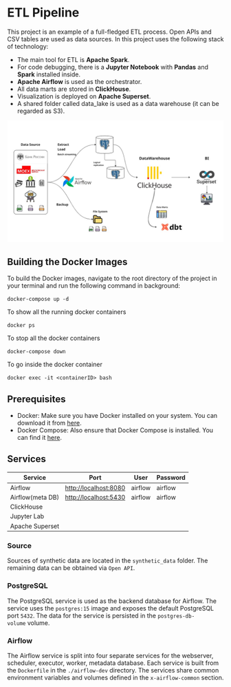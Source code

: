 # **ETL Pipeline** 

This project is an example of a full-fledged ETL process. Open APIs and CSV tables are used as data sources. 
In this project uses the following stack of technology:
- The main tool for ETL is **Apache Spark**. 
- For code debugging, there is a **Jupyter Notebook** with **Pandas** and **Spark** installed inside.
- **Apache Airflow** is used as the orchestrator. 
- All data marts are stored in **ClickHouse**. 
- Visualization is deployed on **Apache Superset**.
- A shared folder called data_lake is used as a data warehouse (it can be regarded as S3).

![Project](ETL_pipeline.jpg)

## Building the Docker Images

To build the Docker images, navigate to the root directory of the project in your terminal and run the following command in background:

```shell
docker-compose up -d
```

To show all the running docker containers

```shell
docker ps
```

To stop all the docker containers

```shell
docker-compose down
```

To go inside the docker container

```shell
docker exec -it <containerID> bash
```

## Prerequisites
- Docker: Make sure you have Docker installed on your system. You can download it from [here](https://www.docker.com/products/docker-desktop).
- Docker Compose: Also ensure that Docker Compose is installed. You can find it [here](https://docs.docker.com/compose/install/).

## Services

| Service         | Port                                            | User    | Password |
| --------------- | ----------------------------------------------- | ------- | -------- |
| Airflow         | [http://localhost:8080](http://localhost:8080/) | airflow | airflow  |
| Airflow(meta DB)| [http://localhost:5430](http://localhost:5430/) | airflow | airflow  |
| ClickHouse      |                                                 |         |          |
| Jupyter Lab     |                                                 |         |          |
| Apache Superset |                                                 |         |          |

### Source

Sources of synthetic data are located in the `synthetic_data` folder. The remaining data can be obtained via `Open API`.

### PostgreSQL

The PostgreSQL service is used as the backend database for Airflow. The service uses the `postgres:15` image and exposes the default PostgreSQL port `5432`. The data for the service is persisted in the `postgres-db-volume` volume.

### Airflow

The Airflow service is split into four separate services for the webserver, scheduler, executor, worker, metadata database. Each service is built from the `Dockerfile` in the `./airflow-dev` directory. The services share common environment variables and volumes defined in the `x-airflow-common` section.